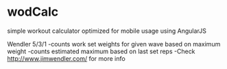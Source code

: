 wodCalc
=======

simple workout calculator optimized for mobile usage using AngularJS

Wendler 5/3/1
-counts work set weights for given wave based on maximum weight
-counts estimated maximum based on last set reps
-Check http://www.jimwendler.com/ for more info
